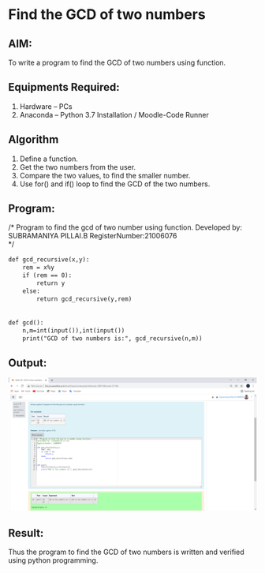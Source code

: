 # Find the GCD of two numbers

## AIM:
To write a program to find the GCD of two numbers using function.

## Equipments Required:
1. Hardware – PCs
2. Anaconda – Python 3.7 Installation / Moodle-Code Runner

## Algorithm
1. Define a function.
2. Get the two numbers from the user.
3. Compare the two values, to find the smaller number.
4. Use for() and if() loop to find the GCD of the two numbers.

## Program:
/*
Program to find the gcd of two number using function.
Developed by: SUBRAMANIYA PILLAI.B
RegisterNumber:21006076  
*/
```
def gcd_recursive(x,y):
    rem = x%y
    if (rem == 0):
        return y
    else:
        return gcd_recursive(y,rem)
        
        
def gcd():        
    n,m=int(input()),int(input())
    print("GCD of two numbers is:", gcd_recursive(n,m))

```


## Output:
![gcd of two number](screenshotgcd.png)


## Result:
Thus the program to find the GCD of two numbers is written and verified using python programming.

